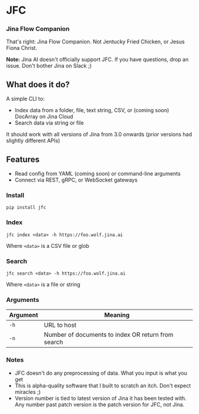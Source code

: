 # JFC

### Jina Flow Companion

That's right: Jina Flow Companion. Not Jentucky Fried Chicken, or Jesus Fiona Christ.

**Note:** Jina AI doesn't officially support JFC. If you have questions, drop an issue. Don't bother Jina on Slack ;)

## What does it do?

A simple CLI to:

- Index data from a folder, file, text string, CSV, or (coming soon) DocArray on Jina Cloud
- Search data via string or file

It should work with all versions of Jina from 3.0 onwards (prior versions had slightly different APIs)

## Features

- Read config from YAML (coming soon) or command-line arguments
- Connect via REST, gRPC, or WebSocket gateways

### Install

```
pip install jfc
```

### Index

```
jfc index <data> -h https://foo.wolf.jina.ai
```

Where `<data>` is a CSV file or glob

### Search

```
jfc search <data> -h https://foo.wolf.jina.ai
```

Where `<data>` is a file or string

### Arguments

| Argument | Meaning                                            | 
| ---      | ---                                                | 
| `-h`     | URL to host                                        | 
| `-n`     | Number of documents to index OR return from search |

### Notes

- JFC doesn't do any preprocessing of data. What you input is what you get
- This is alpha-quality software that I built to scratch an itch. Don't expect miracles ;)
- Version number is tied to latest version of Jina it has been tested with. Any number past patch version is the patch version for JFC, not Jina.
